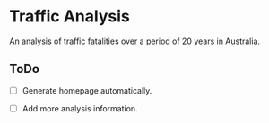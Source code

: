 # Traffic Analysis

An analysis of traffic fatalities over a period of 20 years in Australia.


## ToDo
- [ ] Generate homepage automatically.

- [ ] Add more analysis information.
